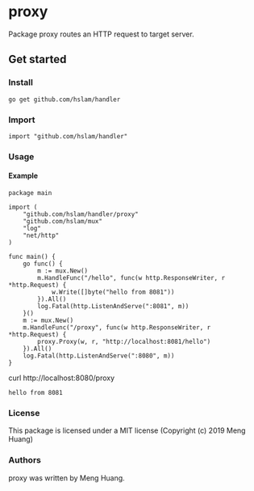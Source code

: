 # proxy
Package proxy routes an HTTP request to target server.

## Get started

### Install
```
go get github.com/hslam/handler
```
### Import
```
import "github.com/hslam/handler"
```
### Usage
#### Example
```
package main

import (
	"github.com/hslam/handler/proxy"
	"github.com/hslam/mux"
	"log"
	"net/http"
)

func main() {
	go func() {
		m := mux.New()
		m.HandleFunc("/hello", func(w http.ResponseWriter, r *http.Request) {
			w.Write([]byte("hello from 8081"))
		}).All()
		log.Fatal(http.ListenAndServe(":8081", m))
	}()
	m := mux.New()
	m.HandleFunc("/proxy", func(w http.ResponseWriter, r *http.Request) {
		proxy.Proxy(w, r, "http://localhost:8081/hello")
	}).All()
	log.Fatal(http.ListenAndServe(":8080", m))
}
```
curl http://localhost:8080/proxy
```
hello from 8081
```

### License
This package is licensed under a MIT license (Copyright (c) 2019 Meng Huang)


### Authors
proxy was written by Meng Huang.


